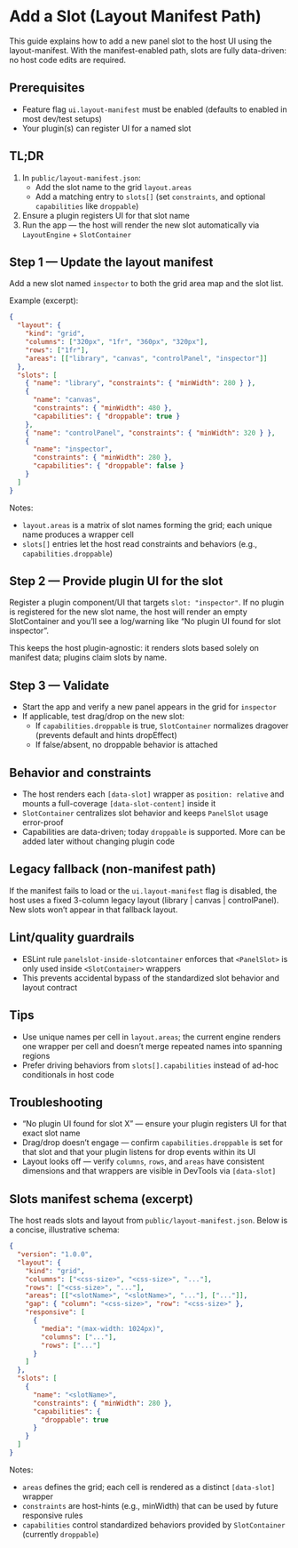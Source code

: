 # Add a Slot (Layout Manifest Path)

This guide explains how to add a new panel slot to the host UI using the layout-manifest. With the manifest-enabled path, slots are fully data-driven: no host code edits are required.

## Prerequisites

- Feature flag `ui.layout-manifest` must be enabled (defaults to enabled in most dev/test setups)
- Your plugin(s) can register UI for a named slot

## TL;DR

1. In `public/layout-manifest.json`:
   - Add the slot name to the grid `layout.areas`
   - Add a matching entry to `slots[]` (set `constraints`, and optional `capabilities` like `droppable`)
2. Ensure a plugin registers UI for that slot name
3. Run the app — the host will render the new slot automatically via `LayoutEngine` + `SlotContainer`

## Step 1 — Update the layout manifest

Add a new slot named `inspector` to both the grid area map and the slot list.

Example (excerpt):

```json
{
  "layout": {
    "kind": "grid",
    "columns": ["320px", "1fr", "360px", "320px"],
    "rows": ["1fr"],
    "areas": [["library", "canvas", "controlPanel", "inspector"]]
  },
  "slots": [
    { "name": "library", "constraints": { "minWidth": 280 } },
    {
      "name": "canvas",
      "constraints": { "minWidth": 480 },
      "capabilities": { "droppable": true }
    },
    { "name": "controlPanel", "constraints": { "minWidth": 320 } },
    {
      "name": "inspector",
      "constraints": { "minWidth": 280 },
      "capabilities": { "droppable": false }
    }
  ]
}
```

Notes:

- `layout.areas` is a matrix of slot names forming the grid; each unique name produces a wrapper cell
- `slots[]` entries let the host read constraints and behaviors (e.g., `capabilities.droppable`)

## Step 2 — Provide plugin UI for the slot

Register a plugin component/UI that targets `slot: "inspector"`. If no plugin is registered for the new slot name, the host will render an empty SlotContainer and you’ll see a log/warning like “No plugin UI found for slot inspector”.

This keeps the host plugin-agnostic: it renders slots based solely on manifest data; plugins claim slots by name.

## Step 3 — Validate

- Start the app and verify a new panel appears in the grid for `inspector`
- If applicable, test drag/drop on the new slot:
  - If `capabilities.droppable` is true, `SlotContainer` normalizes dragover (prevents default and hints dropEffect)
  - If false/absent, no droppable behavior is attached

## Behavior and constraints

- The host renders each `[data-slot]` wrapper as `position: relative` and mounts a full-coverage `[data-slot-content]` inside it
- `SlotContainer` centralizes slot behavior and keeps `PanelSlot` usage error-proof
- Capabilities are data-driven; today `droppable` is supported. More can be added later without changing plugin code

## Legacy fallback (non-manifest path)

If the manifest fails to load or the `ui.layout-manifest` flag is disabled, the host uses a fixed 3-column legacy layout (library | canvas | controlPanel). New slots won’t appear in that fallback layout.

## Lint/quality guardrails

- ESLint rule `panelslot-inside-slotcontainer` enforces that `<PanelSlot>` is only used inside `<SlotContainer>` wrappers
- This prevents accidental bypass of the standardized slot behavior and layout contract

## Tips

- Use unique names per cell in `layout.areas`; the current engine renders one wrapper per cell and doesn’t merge repeated names into spanning regions
- Prefer driving behaviors from `slots[].capabilities` instead of ad-hoc conditionals in host code

## Troubleshooting

- “No plugin UI found for slot X” — ensure your plugin registers UI for that exact slot name
- Drag/drop doesn’t engage — confirm `capabilities.droppable` is set for that slot and that your plugin listens for drop events within its UI
- Layout looks off — verify `columns`, `rows`, and `areas` have consistent dimensions and that wrappers are visible in DevTools via `[data-slot]`

## Slots manifest schema (excerpt)

The host reads slots and layout from `public/layout-manifest.json`. Below is a concise, illustrative schema:

```json
{
  "version": "1.0.0",
  "layout": {
    "kind": "grid",
    "columns": ["<css-size>", "<css-size>", "..."],
    "rows": ["<css-size>", "..."],
    "areas": [["<slotName>", "<slotName>", "..."], ["..."]],
    "gap": { "column": "<css-size>", "row": "<css-size>" },
    "responsive": [
      {
        "media": "(max-width: 1024px)",
        "columns": ["..."],
        "rows": ["..."]
      }
    ]
  },
  "slots": [
    {
      "name": "<slotName>",
      "constraints": { "minWidth": 280 },
      "capabilities": {
        "droppable": true
      }
    }
  ]
}
```

Notes:

- `areas` defines the grid; each cell is rendered as a distinct `[data-slot]` wrapper
- `constraints` are host-hints (e.g., minWidth) that can be used by future responsive rules
- `capabilities` control standardized behaviors provided by `SlotContainer` (currently `droppable`)
